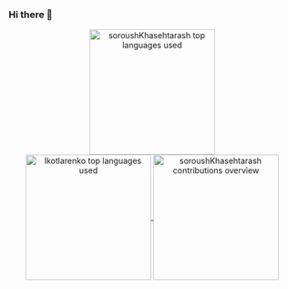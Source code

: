 ### Hi there 👋

<!-- GitHub readme stats https://github.com/anuraghazra/github-readme-stats -->
<div align="center">
  <a href="https://github.com/سروش-activity-overview">
    <img align="center" src="https://github-readme-stats-سروش.vercel.app/api/top-langs?username=سروش&show_icons=true&theme=dark&title_color=ffffff&text_color=ffffff&bg_color=181413&locale=en&layout=slim&hide_border=true&langs_count=4" height="220" alt="soroushKhasehtarash top languages used" />
   












<!-- GitHub readme stats https://github.com/anuraghazra/github-readme-stats -->
<div align="center">
  <a href="https://github.com/soroushKhasehtarash#user-activity-overview">
    <img align="center" src="https://github-readme-stats-soroushKhasehtarash.vercel.app/api/top-langs?username=soroushKhasehtarash&show_icons=true&theme=dark&title_color=ffffff&text_color=ffffff&bg_color=181413&locale=en&layout=slim&hide_border=true&langs_count=4" height="220" alt="lkotlarenko top languages used" />
    <img align="center" src="https://github-readme-stats-soroushKhasehtarash.vercel.app/api?username=soroushKhasehtarash&show_icons=true&theme=dark&title_color=ffffff&text_color=ffffff&bg_color=181413&locale=en&hide_border=true&include_all_commits=true" alt="soroushKhasehtarash contributions overview" height="220" />
